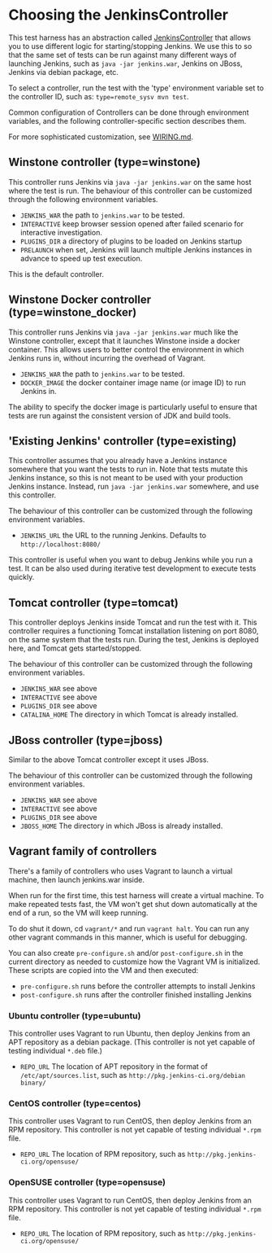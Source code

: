 # Choosing the JenkinsController
This test harness has an abstraction called [JenkinsController](../src/main/java/org/jenkinsci/test/acceptance/controller/JenkinsController.java)
that allows you to use different logic for starting/stopping Jenkins.
We use this to so that the same set of tests can be run against many different ways of launching Jenkins,
such as `java -jar jenkins.war`, Jenkins on JBoss, Jenkins via debian package, etc.

To select a controller, run the test with the 'type' environment variable set to the controller ID, such as:
`type=remote_sysv mvn test`.

Common configuration of Controllers can be done through environment variables, and the following controller-specific
section describes them.

For more sophisticated customization, see [WIRING.md](WIRING.md).

## Winstone controller (type=winstone)
This controller runs Jenkins via `java -jar jenkins.war` on the same host where the test is run.
The behaviour of this controller can be customized through the following environment variables.

* `JENKINS_WAR` the path to `jenkins.war` to be tested.
* `INTERACTIVE` keep browser session opened after failed scenario for interactive investigation.
* `PLUGINS_DIR` a directory of plugins to be loaded on Jenkins startup
* `PRELAUNCH` when set, Jenkins will launch multiple Jenkins instances in advance to speed up test execution.

This is the default controller.

## Winstone Docker controller (type=winstone_docker)
This controller runs Jenkins via `java -jar jenkins.war` much like the Winstone controller, except
that it launches Winstone inside a docker container. This allows users to better control the environment
in which Jenkins runs in, without incurring the overhead of Vagrant.

* `JENKINS_WAR` the path to `jenkins.war` to be tested.
* `DOCKER_IMAGE` the docker container image name (or image ID) to run Jenkins in.

The ability to specify the docker image is particularly useful to ensure that tests are run against
the consistent version of JDK and build tools.

## 'Existing Jenkins' controller (type=existing)
This controller assumes that you already have a Jenkins instance somewhere that you want the tests to run in.
Note that tests mutate this Jenkins instance, so this is not meant to be used with your production Jenkins instance.
Instead, run `java -jar jenkins.war` somewhere, and use this controller.

The behaviour of this controller can be customized through the following environment variables.

* `JENKINS_URL` the URL to the running Jenkins. Defaults to `http://localhost:8080/`

This controller is useful when you want to debug Jenkins while you run a test. It can be also used during
iterative test development to execute tests quickly.

## Tomcat controller (type=tomcat)
This controller deploys Jenkins inside Tomcat and run the test with it. This controller requires a functioning Tomcat installation listening on port 8080, on the same system that the tests run. During the test, Jenkins is deployed here, and Tomcat gets started/stopped.

The behaviour of this controller can be customized through the following environment variables.

* `JENKINS_WAR` see above
* `INTERACTIVE` see above
* `PLUGINS_DIR` see above
* `CATALINA_HOME` The directory in which Tomcat is already installed.

## JBoss controller (type=jboss)
Similar to the above Tomcat controller except it uses JBoss.

The behaviour of this controller can be customized through the following environment variables.

* `JENKINS_WAR` see above
* `INTERACTIVE` see above
* `PLUGINS_DIR` see above
* `JBOSS_HOME` The directory in which JBoss is already installed.

## Vagrant family of controllers
There's a family of controllers who uses Vagrant to launch a virtual machine, then launch jenkins.war inside.

When run for the first time, this test harness will create a virtual machine.
To make repeated tests fast, the VM won't get shut down automatically at the end of a run, so the VM will keep running.

To do shut it down, cd `vagrant/*` and run `vagrant halt`. You can run any other vagrant commands
in this manner, which is useful for debugging.

You can also create `pre-configure.sh` and/or `post-configure.sh` in the current directory as needed
to customize how the Vagrant VM is initialized. These scripts are copied into the VM and then executed:

* `pre-configure.sh` runs before the controller attempts to install Jenkins
* `post-configure.sh` runs after the controller finished installing Jenkins

### Ubuntu controller (type=ubuntu)
This controller uses Vagrant to run Ubuntu, then deploy Jenkins from an APT repository as a debian package. (This controller is not yet capable of testing individual `*.deb` file.)

* `REPO_URL` The location of APT repository in the format of `/etc/apt/sources.list`, such as `http://pkg.jenkins-ci.org/debian binary/`

### CentOS controller (type=centos)
This controller uses Vagrant to run CentOS, then deploy Jenkins from an RPM repository.
This controller is not yet capable of testing individual `*.rpm` file.

* `REPO_URL` The location of RPM repository, such as `http://pkg.jenkins-ci.org/opensuse/`

### OpenSUSE controller (type=opensuse)
This controller uses Vagrant to run CentOS, then deploy Jenkins from an RPM repository.
This controller is not yet capable of testing individual `*.rpm` file.

* `REPO_URL` The location of RPM repository, such as `http://pkg.jenkins-ci.org/opensuse/`
